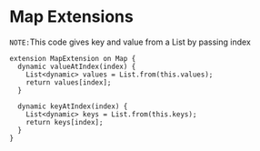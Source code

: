 # Map Extensions
`NOTE:`This code gives key and value from a List by passing index
```
extension MapExtension on Map {
  dynamic valueAtIndex(index) {
    List<dynamic> values = List.from(this.values);
    return values[index];
  }

  dynamic keyAtIndex(index) {
    List<dynamic> keys = List.from(this.keys);
    return keys[index];
  }
}
```
